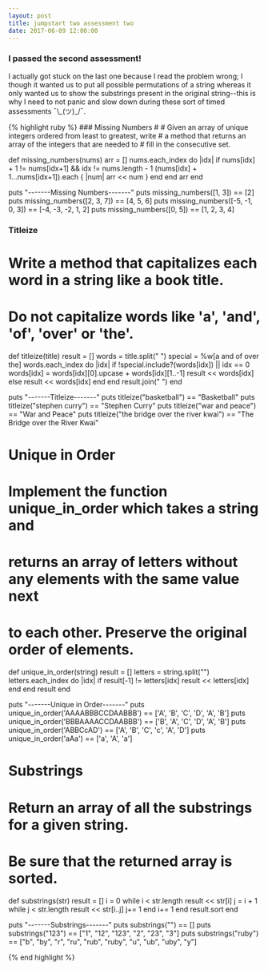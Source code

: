 ```yaml
---
layout: post
title: jumpstart two assessment two
date: 2017-06-09 12:00:00
---
```


<h3>I passed the second assessment!</h3>

<p>I actually got stuck on the last one because I read the problem wrong; I though it wanted us to put all possible permutations of a string whereas it only wanted us to
 show the substrings present in the original string--this is why I need to not panic and slow down during these sort of timed assessments ¯\_(ツ)_/¯.</p> 
{% highlight ruby %}
### Missing Numbers
#
# Given an array of unique integers ordered from least to greatest, write
# a method that returns an array of the integers that are needed to
# fill in the consecutive set.

def missing_numbers(nums)
  arr = []
  nums.each_index do |idx|
    if nums[idx] + 1 != nums[idx+1] && idx != nums.length - 1
      (nums[idx] + 1...nums[idx+1]).each { |num| arr << num }
    end
  end
  arr
end

puts "-------Missing Numbers-------"
puts missing_numbers([1, 3]) == [2]
puts missing_numbers([2, 3, 7]) == [4, 5, 6]
puts missing_numbers([-5, -1, 0, 3]) == [-4, -3, -2, 1, 2]
puts missing_numbers([0, 5]) == [1, 2, 3, 4]



### Titleize
#
# Write a method that capitalizes each word in a string like a book title.
# Do not capitalize words like 'a', 'and', 'of', 'over' or 'the'.

def titleize(title)
  result = []
  words = title.split(" ")
  special = %w[a and of over the]
  words.each_index do |idx|
    if !special.include?(words[idx]) || idx == 0
      words[idx] = words[idx][0].upcase + words[idx][1..-1]
      result << words[idx]
    else
      result << words[idx]
    end
  end
  result.join(" ")
end

puts "-------Titleize-------"
puts titleize("basketball") == "Basketball"
puts titleize("stephen curry") == "Stephen Curry"
puts titleize("war and peace") == "War and Peace"
puts titleize("the bridge over the river kwai") == "The Bridge over the River Kwai"



# Unique in Order
#
# Implement the function unique_in_order which takes a string and
# returns an array of letters without any elements with the same value next
# to each other. Preserve the original order of elements.

def unique_in_order(string)
  result = []
  letters = string.split("")
  letters.each_index do |idx|
    if result[-1] != letters[idx]
      result << letters[idx]
    end
  end
  result
end

puts "-------Unique in Order-------"
puts unique_in_order('AAAABBBCCDAABBB') == ['A', 'B', 'C', 'D', 'A', 'B']
puts unique_in_order('BBBAAAACCDAABBB') == ['B', 'A', 'C', 'D', 'A', 'B']
puts unique_in_order('ABBCcAD') == ['A', 'B', 'C', 'c', 'A', 'D']
puts unique_in_order('aAa') == ['a', 'A', 'a']



# Substrings
#
# Return an array of all the substrings for a given string.
# Be sure that the returned array is sorted.

def substrings(str)
  result = []
  i = 0
  while i < str.length
    result << str[i]
    j = i + 1
    while j < str.length
      result << str[i..j]
      j+= 1
    end
  i+= 1
  end
  result.sort
end

puts "-------Substrings-------"
puts substrings("") == []
puts substrings("123") == ["1", "12", "123", "2", "23", "3"]
puts substrings("ruby") == ["b", "by", "r", "ru", "rub", "ruby", "u", "ub", "uby", "y"]

{% end highlight %}

